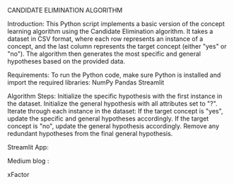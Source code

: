 CANDIDATE ELIMINATION ALGORITHM

Introduction:
This Python script implements a basic version of the concept learning algorithm using the Candidate Elimination algorithm. It takes a dataset in CSV format, where each row represents an instance of a concept, and the last column represents the target concept (either "yes" or "no"). The algorithm then generates the most specific and general hypotheses based on the provided data.

Requirements:
To run the Python code, make sure Python is installed and import the required libraries:
NumPy
Pandas
Streamlit

Algorithm Steps:
Initialize the specific hypothesis with the first instance in the dataset.
Initialize the general hypothesis with all attributes set to "?".
Iterate through each instance in the dataset:
If the target concept is "yes", update the specific and general hypotheses accordingly.
If the target concept is "no", update the general hypothesis accordingly.
Remove any redundant hypotheses from the final general hypothesis.


Streamlit App:

Medium blog :
  
xFactor
